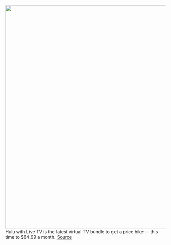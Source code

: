 <img src='https://cdn.vox-cdn.com/thumbor/usqxUtQNtyI2i3ziVcJu-cKldrA=/0x0:974x474/1200x800/filters:focal(410x160:564x314)/cdn.vox-cdn.com/uploads/chorus_image/image/67800689/hulu_tv.0.png' width='700px' /><br/>
Hulu with Live TV is the latest virtual TV bundle to get a price hike — this time to $64.99 a month.
<a href='https://www.theverge.com/2020/11/16/21570259/hulu-live-tv-price-increase-cable-sports-news-virtual-bundle-disney'> Source <a/>